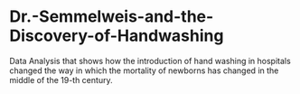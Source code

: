 # Dr.-Semmelweis-and-the-Discovery-of-Handwashing
Data Analysis that shows how the introduction of hand washing in hospitals changed the way in which the mortality of newborns has changed in the middle of the 19-th century.
